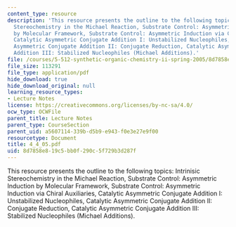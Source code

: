 ```yaml
---
content_type: resource
description: 'This resource presents the outline to the following topics: Intrinisic
  Stereochemistry in the Michael Reaction, Substrate Control: Asymmetric Induction
  by Molecular Framework, Substrate Control: Asymmetric Induction via Chiral Auxiliaries,
  Catalytic Asymmetric Conjugate Addition I: Unstabilized Nucleophiles, Catalytic
  Asymmetric Conjugate Addition II: Conjugate Reduction, Catalytic Asymmetric Conjugate
  Addition III: Stabilized Nucleophiles (Michael Additions).'
file: /courses/5-512-synthetic-organic-chemistry-ii-spring-2005/8d7858e819c5bb0f290c5f729b3d287f_4_4_05.pdf
file_size: 113291
file_type: application/pdf
hide_download: true
hide_download_original: null
learning_resource_types:
- Lecture Notes
license: https://creativecommons.org/licenses/by-nc-sa/4.0/
ocw_type: OCWFile
parent_title: Lecture Notes
parent_type: CourseSection
parent_uid: a5607114-339b-d5b9-e943-f0e3e27e9f00
resourcetype: Document
title: 4_4_05.pdf
uid: 8d7858e8-19c5-bb0f-290c-5f729b3d287f
---
```

This resource presents the outline to the following topics: Intrinisic Stereochemistry in the Michael Reaction, Substrate Control: Asymmetric Induction by Molecular Framework, Substrate Control: Asymmetric Induction via Chiral Auxiliaries, Catalytic Asymmetric Conjugate Addition I: Unstabilized Nucleophiles, Catalytic Asymmetric Conjugate Addition II: Conjugate Reduction, Catalytic Asymmetric Conjugate Addition III: Stabilized Nucleophiles (Michael Additions).